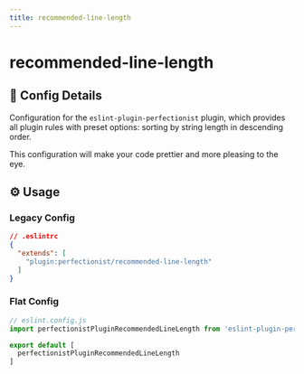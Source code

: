 ```yaml
---
title: recommended-line-length
---
```


# recommended-line-length

## 📖 Config Details

Configuration for the `eslint-plugin-perfectionist` plugin, which provides all plugin rules with preset options: sorting by string length in descending order.

This configuration will make your code prettier and more pleasing to the eye.

## ⚙️ Usage

### Legacy Config

<!-- prettier-ignore -->
```json
// .eslintrc
{
  "extends": [
    "plugin:perfectionist/recommended-line-length"
  ]
}
```

### Flat Config

<!-- prettier-ignore -->
```js
// eslint.config.js
import perfectionistPluginRecommendedLineLength from 'eslint-plugin-perfectionist/configs/recommended-line-length'

export default [
  perfectionistPluginRecommendedLineLength
]
```
